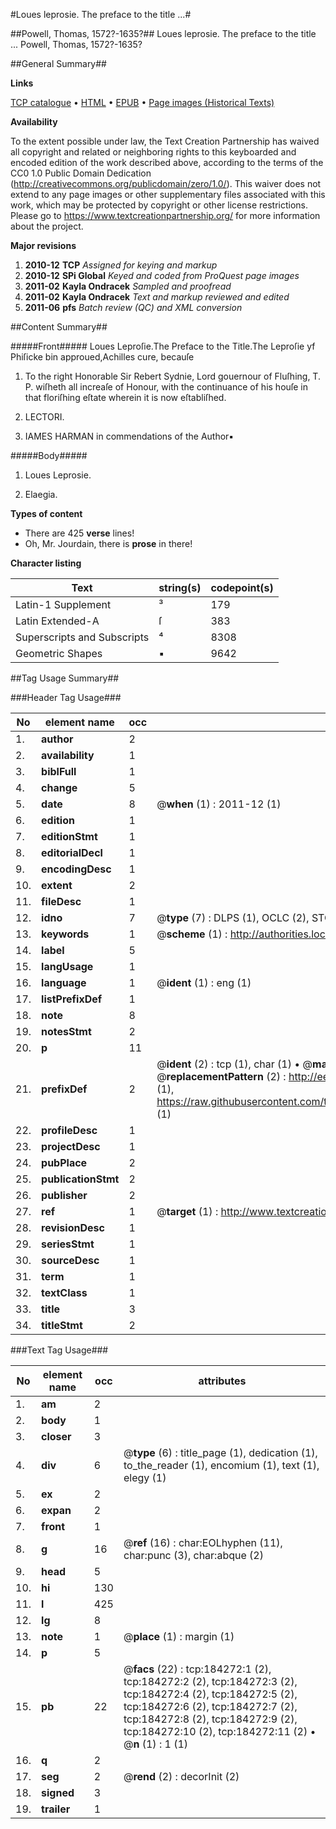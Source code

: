 #Loues leprosie. The preface to the title ...#

##Powell, Thomas, 1572?-1635?##
Loues leprosie. The preface to the title ...
Powell, Thomas, 1572?-1635?

##General Summary##

**Links**

[TCP catalogue](http://www.ota.ox.ac.uk/tcp/)  • 
[HTML](http://tei.it.ox.ac.uk/tcp/Texts-HTML/free/B07/B07996.html)  • 
[EPUB](http://tei.it.ox.ac.uk/tcp/Texts-EPUB/free/B07/B07996.epub) • 
[Page images (Historical Texts)](https://historicaltexts.jisc.ac.uk/eebo-76698563e)

**Availability**

To the extent possible under law, the Text Creation Partnership has waived all copyright and related or neighboring rights to this keyboarded and encoded edition of the work described above, according to the terms of the CC0 1.0 Public Domain Dedication (http://creativecommons.org/publicdomain/zero/1.0/). This waiver does not extend to any page images or other supplementary files associated with this work, which may be protected by copyright or other license restrictions. Please go to https://www.textcreationpartnership.org/ for more information about the project.

**Major revisions**

1. __2010-12__ __TCP__ *Assigned for keying and markup*
1. __2010-12__ __SPi Global__ *Keyed and coded from ProQuest page images*
1. __2011-02__ __Kayla Ondracek__ *Sampled and proofread*
1. __2011-02__ __Kayla Ondracek__ *Text and markup reviewed and edited*
1. __2011-06__ __pfs__ *Batch review (QC) and XML conversion*

##Content Summary##

#####Front#####
Loues Leproſie.The Preface to the Title.The Leproſie yf Phiſicke bin approued,Achilles cure, becauſe
1. To the right Honorable Sir Rebert Sydnie, Lord gouernour of Fluſhing, T. P. wiſheth all increaſe of Honour, with the continuance of his houſe in that floriſhing eſtate wherein it is now eſtabliſhed.

1. LECTORI.

1. IAMES HARMAN in commendations of the Author▪

#####Body#####

1. Loues Leprosie.

1. Elaegia.

**Types of content**

  * There are 425 **verse** lines!
  * Oh, Mr. Jourdain, there is **prose** in there!

**Character listing**


|Text|string(s)|codepoint(s)|
|---|---|---|
|Latin-1 Supplement|³|179|
|Latin Extended-A|ſ|383|
|Superscripts             and Subscripts|⁴|8308|
|Geometric Shapes|▪|9642|

##Tag Usage Summary##

###Header Tag Usage###

|No|element name|occ|attributes|
|---|---|---|---|
|1.|__author__|2||
|2.|__availability__|1||
|3.|__biblFull__|1||
|4.|__change__|5||
|5.|__date__|8| @__when__ (1) : 2011-12 (1)|
|6.|__edition__|1||
|7.|__editionStmt__|1||
|8.|__editorialDecl__|1||
|9.|__encodingDesc__|1||
|10.|__extent__|2||
|11.|__fileDesc__|1||
|12.|__idno__|7| @__type__ (7) : DLPS (1), OCLC (2), STC (2), EEBO-CITATION (1), VID (1)|
|13.|__keywords__|1| @__scheme__ (1) : http://authorities.loc.gov/ (1)|
|14.|__label__|5||
|15.|__langUsage__|1||
|16.|__language__|1| @__ident__ (1) : eng (1)|
|17.|__listPrefixDef__|1||
|18.|__note__|8||
|19.|__notesStmt__|2||
|20.|__p__|11||
|21.|__prefixDef__|2| @__ident__ (2) : tcp (1), char (1)  •  @__matchPattern__ (2) : ([0-9\-]+):([0-9IVX]+) (1), (.+) (1)  •  @__replacementPattern__ (2) : http://eebo.chadwyck.com/downloadtiff?vid=$1&page=$2 (1), https://raw.githubusercontent.com/textcreationpartnership/Texts/master/tcpchars.xml#$1 (1)|
|22.|__profileDesc__|1||
|23.|__projectDesc__|1||
|24.|__pubPlace__|2||
|25.|__publicationStmt__|2||
|26.|__publisher__|2||
|27.|__ref__|1| @__target__ (1) : http://www.textcreationpartnership.org/docs/. (1)|
|28.|__revisionDesc__|1||
|29.|__seriesStmt__|1||
|30.|__sourceDesc__|1||
|31.|__term__|1||
|32.|__textClass__|1||
|33.|__title__|3||
|34.|__titleStmt__|2||


###Text Tag Usage###

|No|element name|occ|attributes|
|---|---|---|---|
|1.|__am__|2||
|2.|__body__|1||
|3.|__closer__|3||
|4.|__div__|6| @__type__ (6) : title_page (1), dedication (1), to_the_reader (1), encomium (1), text (1), elegy (1)|
|5.|__ex__|2||
|6.|__expan__|2||
|7.|__front__|1||
|8.|__g__|16| @__ref__ (16) : char:EOLhyphen (11), char:punc (3), char:abque (2)|
|9.|__head__|5||
|10.|__hi__|130||
|11.|__l__|425||
|12.|__lg__|8||
|13.|__note__|1| @__place__ (1) : margin (1)|
|14.|__p__|5||
|15.|__pb__|22| @__facs__ (22) : tcp:184272:1 (2), tcp:184272:2 (2), tcp:184272:3 (2), tcp:184272:4 (2), tcp:184272:5 (2), tcp:184272:6 (2), tcp:184272:7 (2), tcp:184272:8 (2), tcp:184272:9 (2), tcp:184272:10 (2), tcp:184272:11 (2)  •  @__n__ (1) : 1 (1)|
|16.|__q__|2||
|17.|__seg__|2| @__rend__ (2) : decorInit (2)|
|18.|__signed__|3||
|19.|__trailer__|1||
